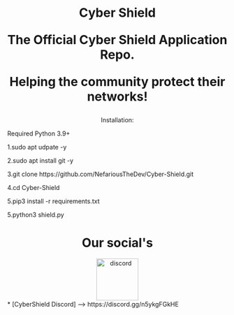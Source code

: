<h1 align="center">
Cyber Shield
<p>The Official Cyber Shield Application Repo.</p>
<p>Helping the community protect their networks!</p>
</h2>

<p align="center">Installation:
<p>Required Python 3.9+</p>
<p>1.sudo apt udpate -y</p>
<p>2.sudo apt install git -y</p>
<p>3.git clone https://github.com/NefariousTheDev/Cyber-Shield.git</p>
<p>4.cd Cyber-Shield</p>
<p>5.pip3 install -r requirements.txt</p>
<p>5.python3 shield.py</p>

<h1 align="center">
Our social's
</h2>
<div align="center">
<img src="https://brandlogos.net/wp-content/uploads/2021/11/discord-logo.png"  width="96" height="96" alt="discord" />
</div>
 * [CyberShield Discord] --> https://discord.gg/n5ykgFGkHE
